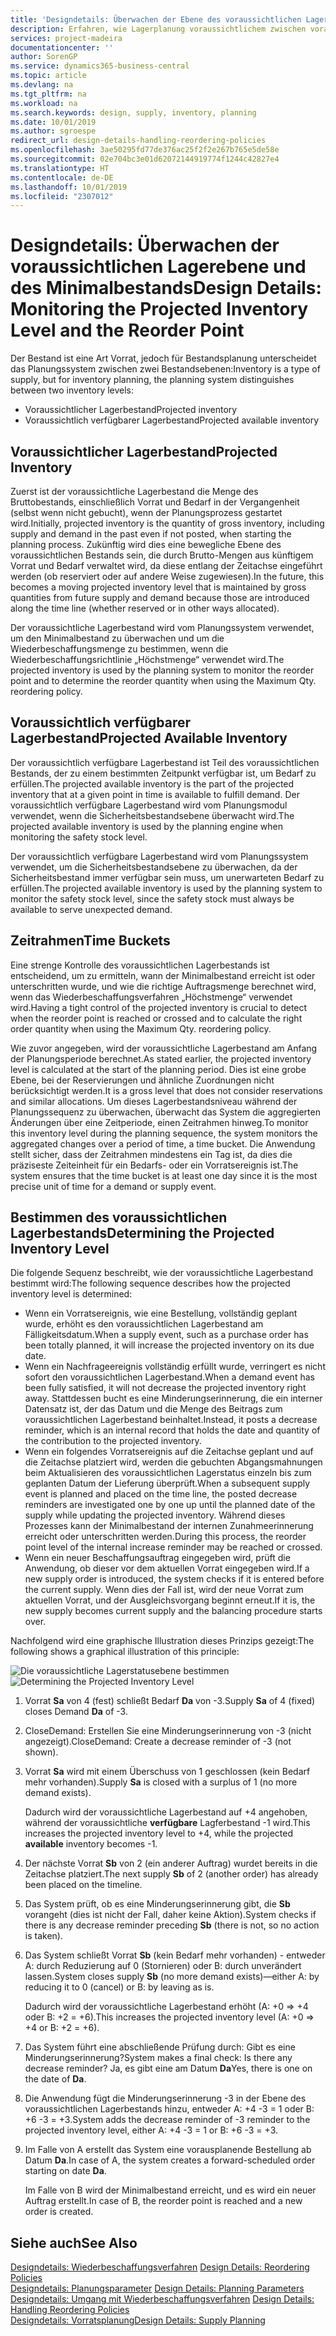 ```yaml
---
title: 'Designdetails: Überwachen der Ebene des voraussichtlichen Lagerbestands und des Minimalbestands | Microsoft Docs'
description: Erfahren, wie Lagerplanung voraussichtlichem zwischen voraussichtlichen Lagerbestand und voraussichtlich verfügbaren Lagerbestandebenen unterscheidet.
services: project-madeira
documentationcenter: ''
author: SorenGP
ms.service: dynamics365-business-central
ms.topic: article
ms.devlang: na
ms.tgt_pltfrm: na
ms.workload: na
ms.search.keywords: design, supply, inventory, planning
ms.date: 10/01/2019
ms.author: sgroespe
redirect_url: design-details-handling-reordering-policies
ms.openlocfilehash: 3ae50295fd77de376ac25f2f2e267b765e5de58e
ms.sourcegitcommit: 02e704bc3e01d62072144919774f1244c42827e4
ms.translationtype: HT
ms.contentlocale: de-DE
ms.lasthandoff: 10/01/2019
ms.locfileid: "2307012"
---
```

# <a name="design-details-monitoring-the-projected-inventory-level-and-the-reorder-point"></a><span data-ttu-id="1f763-103">Designdetails: Überwachen der voraussichtlichen Lagerebene und des Minimalbestands</span><span class="sxs-lookup"><span data-stu-id="1f763-103">Design Details: Monitoring the Projected Inventory Level and the Reorder Point</span></span>
<span data-ttu-id="1f763-104">Der Bestand ist eine Art Vorrat, jedoch für Bestandsplanung unterscheidet das Planungssystem zwischen zwei Bestandsebenen:</span><span class="sxs-lookup"><span data-stu-id="1f763-104">Inventory is a type of supply, but for inventory planning, the planning system distinguishes between two inventory levels:</span></span>  

* <span data-ttu-id="1f763-105">Voraussichtlicher Lagerbestand</span><span class="sxs-lookup"><span data-stu-id="1f763-105">Projected inventory</span></span>  
* <span data-ttu-id="1f763-106">Voraussichtlich verfügbarer Lagerbestand</span><span class="sxs-lookup"><span data-stu-id="1f763-106">Projected available inventory</span></span>  

## <a name="projected-inventory"></a><span data-ttu-id="1f763-107">Voraussichtlicher Lagerbestand</span><span class="sxs-lookup"><span data-stu-id="1f763-107">Projected Inventory</span></span>  
<span data-ttu-id="1f763-108">Zuerst ist der voraussichtliche Lagerbestand die Menge des Bruttobestands, einschließlich Vorrat und Bedarf in der Vergangenheit (selbst wenn nicht gebucht), wenn der Planungsprozess gestartet wird.</span><span class="sxs-lookup"><span data-stu-id="1f763-108">Initially, projected inventory is the quantity of gross inventory, including supply and demand in the past even if not posted, when starting the planning process.</span></span> <span data-ttu-id="1f763-109">Zukünftig wird dies eine bewegliche Ebene des voraussichtlichen Bestands sein, die durch Brutto-Mengen aus künftigem Vorrat und Bedarf verwaltet wird, da diese entlang der Zeitachse eingeführt werden (ob reserviert oder auf andere Weise zugewiesen).</span><span class="sxs-lookup"><span data-stu-id="1f763-109">In the future, this becomes a moving projected inventory level that is maintained by gross quantities from future supply and demand because those are introduced along the time line (whether reserved or in other ways allocated).</span></span>  

<span data-ttu-id="1f763-110">Der voraussichtliche Lagerbestand wird vom Planungssystem verwendet, um den Minimalbestand zu überwachen und um die Wiederbeschaffungsmenge zu bestimmen, wenn die Wiederbeschaffungsrichtlinie „Höchstmenge“ verwendet wird.</span><span class="sxs-lookup"><span data-stu-id="1f763-110">The projected inventory is used by the planning system to monitor the reorder point and to determine the reorder quantity when using the Maximum Qty. reordering policy.</span></span>  

## <a name="projected-available-inventory"></a><span data-ttu-id="1f763-111">Voraussichtlich verfügbarer Lagerbestand</span><span class="sxs-lookup"><span data-stu-id="1f763-111">Projected Available Inventory</span></span>  
<span data-ttu-id="1f763-112">Der voraussichtlich verfügbare Lagerbestand ist Teil des voraussichtlichen Bestands, der zu einem bestimmten Zeitpunkt verfügbar ist, um Bedarf zu erfüllen.</span><span class="sxs-lookup"><span data-stu-id="1f763-112">The projected available inventory is the part of the projected inventory that at a given point in time is available to fulfill demand.</span></span> <span data-ttu-id="1f763-113">Der voraussichtlich verfügbare Lagerbestand wird vom Planungsmodul verwendet, wenn die Sicherheitsbestandsebene überwacht wird.</span><span class="sxs-lookup"><span data-stu-id="1f763-113">The projected available inventory is used by the planning engine when monitoring the safety stock level.</span></span>  

<span data-ttu-id="1f763-114">Der voraussichtlich verfügbare Lagerbestand wird vom Planungssystem verwendet, um die Sicherheitsbestandsebene zu überwachen, da der Sicherheitsbestand immer verfügbar sein muss, um unerwarteten Bedarf zu erfüllen.</span><span class="sxs-lookup"><span data-stu-id="1f763-114">The projected available inventory is used by the planning system to monitor the safety stock level, since the safety stock must always be available to serve unexpected demand.</span></span>  

## <a name="time-buckets"></a><span data-ttu-id="1f763-115">Zeitrahmen</span><span class="sxs-lookup"><span data-stu-id="1f763-115">Time Buckets</span></span>  
<span data-ttu-id="1f763-116">Eine strenge Kontrolle des voraussichtlichen Lagerbestands ist entscheidend, um zu ermitteln, wann der Minimalbestand erreicht ist oder unterschritten wurde, und wie die richtige Auftragsmenge berechnet wird, wenn das Wiederbeschaffungsverfahren „Höchstmenge“ verwendet wird.</span><span class="sxs-lookup"><span data-stu-id="1f763-116">Having a tight control of the projected inventory is crucial to detect when the reorder point is reached or crossed and to calculate the right order quantity when using the Maximum Qty. reordering policy.</span></span>  

<span data-ttu-id="1f763-117">Wie zuvor angegeben, wird der voraussichtliche Lagerbestand am Anfang der Planungsperiode berechnet.</span><span class="sxs-lookup"><span data-stu-id="1f763-117">As stated earlier, the projected inventory level is calculated at the start of the planning period.</span></span> <span data-ttu-id="1f763-118">Dies ist eine grobe Ebene, bei der Reservierungen und ähnliche Zuordnungen nicht berücksichtigt werden.</span><span class="sxs-lookup"><span data-stu-id="1f763-118">It is a gross level that does not consider reservations and similar allocations.</span></span> <span data-ttu-id="1f763-119">Um dieses Lagerbestandsniveau während der Planungssequenz zu überwachen, überwacht das System die aggregierten Änderungen über eine Zeitperiode, einen Zeitrahmen hinweg.</span><span class="sxs-lookup"><span data-stu-id="1f763-119">To monitor this inventory level during the planning sequence, the system monitors the aggregated changes over a period of time, a time bucket.</span></span> <span data-ttu-id="1f763-120">Die Anwendung stellt sicher, dass der Zeitrahmen mindestens ein Tag ist, da dies die präziseste Zeiteinheit für ein Bedarfs- oder ein Vorratsereignis ist.</span><span class="sxs-lookup"><span data-stu-id="1f763-120">The system ensures that the time bucket is at least one day since it is the most precise unit of time for a demand or supply event.</span></span>  

## <a name="determining-the-projected-inventory-level"></a><span data-ttu-id="1f763-121">Bestimmen des voraussichtlichen Lagerbestands</span><span class="sxs-lookup"><span data-stu-id="1f763-121">Determining the Projected Inventory Level</span></span>  
<span data-ttu-id="1f763-122">Die folgende Sequenz beschreibt, wie der voraussichtliche Lagerbestand bestimmt wird:</span><span class="sxs-lookup"><span data-stu-id="1f763-122">The following sequence describes how the projected inventory level is determined:</span></span>  

* <span data-ttu-id="1f763-123">Wenn ein Vorratsereignis, wie eine Bestellung, vollständig geplant wurde, erhöht es den voraussichtlichen Lagerbestand am Fälligkeitsdatum.</span><span class="sxs-lookup"><span data-stu-id="1f763-123">When a supply event, such as a purchase order has been totally planned, it will increase the projected inventory on its due date.</span></span>  
* <span data-ttu-id="1f763-124">Wenn ein Nachfrageereignis vollständig erfüllt wurde, verringert es nicht sofort den voraussichtlichen Lagerbestand.</span><span class="sxs-lookup"><span data-stu-id="1f763-124">When a demand event has been fully satisfied, it will not decrease the projected inventory right away.</span></span> <span data-ttu-id="1f763-125">Stattdessen bucht es eine Minderungserinnerung, die ein interner Datensatz ist, der das Datum und die Menge des Beitrags zum voraussichtlichen Lagerbestand beinhaltet.</span><span class="sxs-lookup"><span data-stu-id="1f763-125">Instead, it posts a decrease reminder, which is an internal record that holds the date and quantity of the contribution to the projected inventory.</span></span>  
* <span data-ttu-id="1f763-126">Wenn ein folgendes Vorratsereignis auf die Zeitachse geplant und auf die Zeitachse platziert wird, werden die gebuchten Abgangsmahnungen beim Aktualisieren des voraussichtlichen Lagerstatus einzeln bis zum geplanten Datum der Lieferung überprüft.</span><span class="sxs-lookup"><span data-stu-id="1f763-126">When a subsequent supply event is planned and placed on the time line, the posted decrease reminders are investigated one by one up until the planned date of the supply while updating the projected inventory.</span></span> <span data-ttu-id="1f763-127">Während dieses Prozesses kann der Minimalbestand der internen Zunahmeerinnerung erreicht oder unterschritten werden.</span><span class="sxs-lookup"><span data-stu-id="1f763-127">During this process, the reorder point level of the internal increase reminder may be reached or crossed.</span></span>  
* <span data-ttu-id="1f763-128">Wenn ein neuer Beschaffungsauftrag eingegeben wird, prüft die Anwendung, ob dieser vor dem aktuellen Vorrat eingegeben wird.</span><span class="sxs-lookup"><span data-stu-id="1f763-128">If a new supply order is introduced, the system checks if it is entered before the current supply.</span></span> <span data-ttu-id="1f763-129">Wenn dies der Fall ist, wird der neue Vorrat zum aktuellen Vorrat, und der Ausgleichsvorgang beginnt erneut.</span><span class="sxs-lookup"><span data-stu-id="1f763-129">If it is, the new supply becomes current supply and the balancing procedure starts over.</span></span>  

<span data-ttu-id="1f763-130">Nachfolgend wird eine graphische Illustration dieses Prinzips gezeigt:</span><span class="sxs-lookup"><span data-stu-id="1f763-130">The following shows a graphical illustration of this principle:</span></span>  

<span data-ttu-id="1f763-131">![Die voraussichtliche Lagerstatusebene bestimmen](media/nav_app_supply_planning_2_projected_inventory.png "Die voraussichtliche Lagerstatusebene bestimmen")</span><span class="sxs-lookup"><span data-stu-id="1f763-131">![Determining the Projected Inventory Level](media/nav_app_supply_planning_2_projected_inventory.png "Determining the Projected Inventory Level")</span></span>  

1. <span data-ttu-id="1f763-132">Vorrat **Sa** von 4 (fest) schließt Bedarf **Da** von -3.</span><span class="sxs-lookup"><span data-stu-id="1f763-132">Supply **Sa** of 4 (fixed) closes Demand **Da** of -3.</span></span>  
2. <span data-ttu-id="1f763-133">CloseDemand: Erstellen Sie eine Minderungserinnerung von -3 (nicht angezeigt).</span><span class="sxs-lookup"><span data-stu-id="1f763-133">CloseDemand: Create a decrease reminder of -3 (not shown).</span></span>  
3. <span data-ttu-id="1f763-134">Vorrat **Sa** wird mit einem Überschuss von 1 geschlossen (kein Bedarf mehr vorhanden).</span><span class="sxs-lookup"><span data-stu-id="1f763-134">Supply **Sa** is closed with a surplus of 1 (no more demand exists).</span></span>  

     <span data-ttu-id="1f763-135">Dadurch wird der voraussichtliche Lagerbestand auf +4 angehoben, während der voraussichtliche **verfügbare** Lagferbestand -1 wird.</span><span class="sxs-lookup"><span data-stu-id="1f763-135">This increases the projected inventory level to +4, while the projected **available** inventory becomes -1.</span></span>  

4. <span data-ttu-id="1f763-136">Der nächste Vorrat **Sb** von 2 (ein anderer Auftrag) wurdet bereits in die Zeitachse platziert.</span><span class="sxs-lookup"><span data-stu-id="1f763-136">The next supply **Sb** of 2 (another order) has already been placed on the timeline.</span></span>  
5. <span data-ttu-id="1f763-137">Das System prüft, ob es eine Minderungserinnerung gibt, die **Sb** vorangeht (dies ist nicht der Fall, daher keine Aktion).</span><span class="sxs-lookup"><span data-stu-id="1f763-137">System checks if there is any decrease reminder preceding **Sb** (there is not, so no action is taken).</span></span>  
6. <span data-ttu-id="1f763-138">Das System schließt Vorrat **Sb** (kein Bedarf mehr vorhanden) - entweder A: durch Reduzierung auf 0 (Stornieren) oder B: durch unverändert lassen.</span><span class="sxs-lookup"><span data-stu-id="1f763-138">System closes supply **Sb** (no more demand exists)—either A: by reducing it to 0 (cancel) or B: by leaving as is.</span></span>  

     <span data-ttu-id="1f763-139">Dadurch wird der voraussichtliche Lagerbestand erhöht (A: +0 => +4 oder B: +2 = +6).</span><span class="sxs-lookup"><span data-stu-id="1f763-139">This increases the projected inventory level (A: +0 => +4 or B: +2 = +6).</span></span>  

7. <span data-ttu-id="1f763-140">Das System führt eine abschließende Prüfung durch: Gibt es eine Minderungserinnerung?</span><span class="sxs-lookup"><span data-stu-id="1f763-140">System makes a final check: Is there any decrease reminder?</span></span> <span data-ttu-id="1f763-141">Ja, es gibt eine am Datum **Da**</span><span class="sxs-lookup"><span data-stu-id="1f763-141">Yes, there is one on the date of **Da**.</span></span>  
8. <span data-ttu-id="1f763-142">Die Anwendung fügt die Minderungserinnerung -3 in der Ebene des voraussichtlichen Lagerbestands hinzu, entweder A: +4 -3 = 1 oder B: +6 -3 = +3.</span><span class="sxs-lookup"><span data-stu-id="1f763-142">System adds the decrease reminder of -3 reminder to the projected inventory level, either A: +4 -3 = 1 or B: +6 -3 = +3.</span></span>  
9. <span data-ttu-id="1f763-143">Im Falle von A erstellt das System eine vorausplanende Bestellung ab Datum **Da**.</span><span class="sxs-lookup"><span data-stu-id="1f763-143">In case of A, the system creates a forward-scheduled order starting on date **Da**.</span></span>  

     <span data-ttu-id="1f763-144">Im Falle von B wird der Minimalbestand erreicht, und es wird ein neuer Auftrag erstellt.</span><span class="sxs-lookup"><span data-stu-id="1f763-144">In case of B, the reorder point is reached and a new order is created.</span></span>  

## <a name="see-also"></a><span data-ttu-id="1f763-145">Siehe auch</span><span class="sxs-lookup"><span data-stu-id="1f763-145">See Also</span></span>  
<span data-ttu-id="1f763-146">[Designdetails: Wiederbeschaffungsverfahren](design-details-reordering-policies.md) </span><span class="sxs-lookup"><span data-stu-id="1f763-146">[Design Details: Reordering Policies](design-details-reordering-policies.md) </span></span>  
<span data-ttu-id="1f763-147">[Designdetails: Planungsparameter](design-details-planning-parameters.md) </span><span class="sxs-lookup"><span data-stu-id="1f763-147">[Design Details: Planning Parameters](design-details-planning-parameters.md) </span></span>  
<span data-ttu-id="1f763-148">[Designdetails: Umgang mit Wiederbeschaffungsverfahren](design-details-handling-reordering-policies.md) </span><span class="sxs-lookup"><span data-stu-id="1f763-148">[Design Details: Handling Reordering Policies](design-details-handling-reordering-policies.md) </span></span>  
[<span data-ttu-id="1f763-149">Designdetails: Vorratsplanung</span><span class="sxs-lookup"><span data-stu-id="1f763-149">Design Details: Supply Planning</span></span>](design-details-supply-planning.md)
